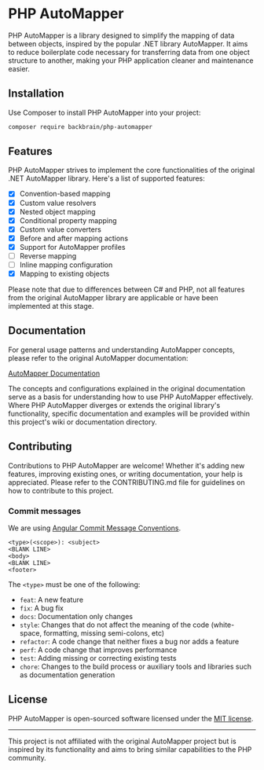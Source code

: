 # PHP AutoMapper

PHP AutoMapper is a library designed to simplify the mapping of data between objects, inspired by the popular .NET library AutoMapper. It aims to reduce boilerplate code necessary for transferring data from one object structure to another, making your PHP application cleaner and maintenance easier.

## Installation

Use Composer to install PHP AutoMapper into your project:

```bash
composer require backbrain/php-automapper
```

## Features

PHP AutoMapper strives to implement the core functionalities of the original .NET AutoMapper library. Here's a list of supported features:

- [x] Convention-based mapping
- [x] Custom value resolvers
- [x] Nested object mapping
- [x] Conditional property mapping
- [x] Custom value converters
- [x] Before and after mapping actions
- [x] Support for AutoMapper profiles
- [ ] Reverse mapping
- [ ] Inline mapping configuration
- [x] Mapping to existing objects

Please note that due to differences between C# and PHP, not all features from the original AutoMapper library are applicable or have been implemented at this stage.

## Documentation

For general usage patterns and understanding AutoMapper concepts, please refer to the original AutoMapper documentation:

[AutoMapper Documentation](https://docs.automapper.org/en/latest/)

The concepts and configurations explained in the original documentation serve as a basis for understanding how to use PHP AutoMapper effectively. Where PHP AutoMapper diverges or extends the original library's functionality, specific documentation and examples will be provided within this project's wiki or documentation directory.

## Contributing

Contributions to PHP AutoMapper are welcome! Whether it's adding new features, improving existing ones, or writing documentation, your help is appreciated. Please refer to the CONTRIBUTING.md file for guidelines on how to contribute to this project.

### Commit messages

We are using [Angular Commit Message Conventions](https://github.com/angular/angular.js/blob/master/DEVELOPERS.md#-git-commit-guidelines).

```
<type>(<scope>): <subject>
<BLANK LINE>
<body>
<BLANK LINE>
<footer>
```

The `<type>` must be one of the following:

- `feat`: A new feature
- `fix`: A bug fix
- `docs`: Documentation only changes
- `style`: Changes that do not affect the meaning of the code (white-space, formatting, missing semi-colons, etc)
- `refactor`: A code change that neither fixes a bug nor adds a feature
- `perf`: A code change that improves performance
- `test`: Adding missing or correcting existing tests
- `chore`: Changes to the build process or auxiliary tools and libraries such as documentation generation

## License

PHP AutoMapper is open-sourced software licensed under the [MIT license](LICENSE).

---

This project is not affiliated with the original AutoMapper project but is inspired by its functionality and aims to bring similar capabilities to the PHP community.
